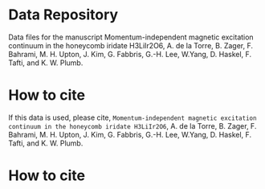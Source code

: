 # Data Repository

Data files for the manuscript Momentum-independent magnetic excitation continuum in the honeycomb iridate
H3LiIr2O6, A. de la Torre, B. Zager, F. Bahrami, M. H. Upton, J. Kim, G. Fabbris, G.-H. Lee, W.Yang, D. Haskel, F. Tafti, and K. W. Plumb. 

# How to cite

If this data is used, please cite, `Momentum-independent magnetic excitation continuum in the honeycomb iridate
H3LiIr2O6`, A. de la Torre, B. Zager, F. Bahrami, M. H. Upton, J. Kim, G. Fabbris, G.-H. Lee, W.Yang, D. Haskel, F. Tafti, and K. W. Plumb. 

# How to cite
